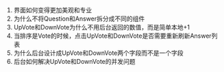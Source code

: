 1. 界面如何变得更加美观和专业
2. 为什么不将Question和Answer拆分成不同的组件
3. UpVote和DownVote为什么不用后台返回的数值，而是简单本地+1
4. 当排序是Vote的时候，点击UpVote和DownVote是否需要重新刷新Answer列表
5. 为什么后台设计成UpVote和DownVote两个字段而不是一个字段
6. 后台如何解决UpVote和DownVote的并发问题